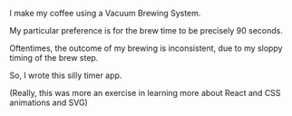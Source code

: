 I make my coffee using a Vacuum Brewing System.

My particular preference is for the brew time to be precisely 90 seconds.

Oftentimes, the outcome of my brewing is inconsistent, due to my
sloppy timing of the brew step.

So, I wrote this silly timer app.

(Really, this was more an exercise in learning more about React
and CSS animations and SVG)

